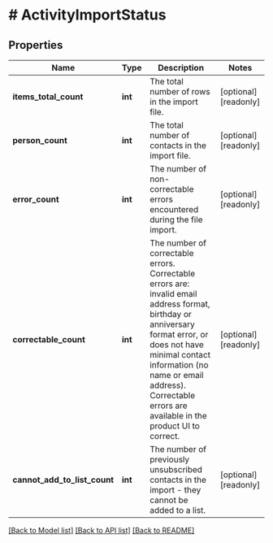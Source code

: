 # # ActivityImportStatus

## Properties

Name | Type | Description | Notes
------------ | ------------- | ------------- | -------------
**items_total_count** | **int** | The total number of rows in the import file. | [optional] [readonly]
**person_count** | **int** | The total number of contacts in the import file. | [optional] [readonly]
**error_count** | **int** | The number of non-correctable errors encountered during the file import. | [optional] [readonly]
**correctable_count** | **int** | The number of correctable errors. Correctable errors are: invalid email address format, birthday or anniversary format error, or does not have minimal contact information (no name or email address). Correctable errors are available in the product UI to correct. | [optional] [readonly]
**cannot_add_to_list_count** | **int** | The number of previously unsubscribed contacts in the import - they cannot be added to a list. | [optional] [readonly]

[[Back to Model list]](../../README.md#models) [[Back to API list]](../../README.md#endpoints) [[Back to README]](../../README.md)
